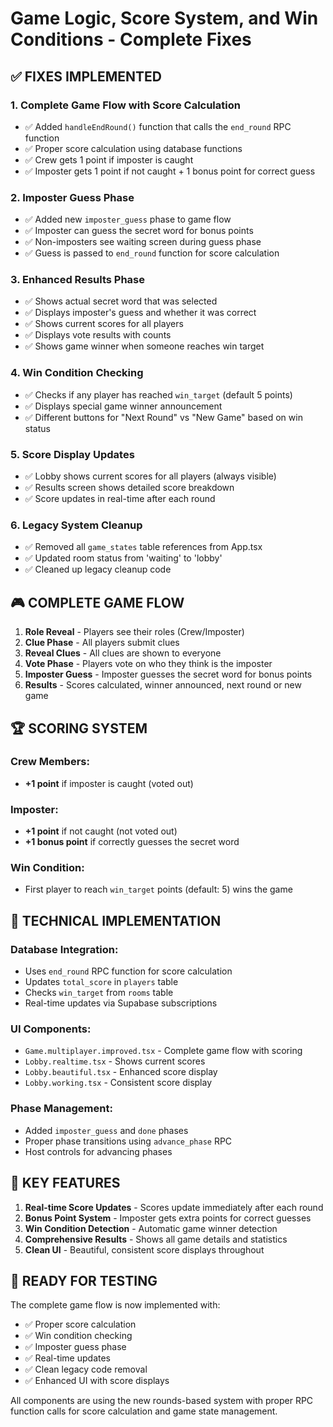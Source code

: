 # Game Logic, Score System, and Win Conditions - Complete Fixes

## ✅ **FIXES IMPLEMENTED**

### 1. **Complete Game Flow with Score Calculation**
- ✅ Added `handleEndRound()` function that calls the `end_round` RPC function
- ✅ Proper score calculation using database functions
- ✅ Crew gets 1 point if imposter is caught
- ✅ Imposter gets 1 point if not caught + 1 bonus point for correct guess

### 2. **Imposter Guess Phase**
- ✅ Added new `imposter_guess` phase to game flow
- ✅ Imposter can guess the secret word for bonus points
- ✅ Non-imposters see waiting screen during guess phase
- ✅ Guess is passed to `end_round` function for score calculation

### 3. **Enhanced Results Phase**
- ✅ Shows actual secret word that was selected
- ✅ Displays imposter's guess and whether it was correct
- ✅ Shows current scores for all players
- ✅ Displays vote results with counts
- ✅ Shows game winner when someone reaches win target

### 4. **Win Condition Checking**
- ✅ Checks if any player has reached `win_target` (default 5 points)
- ✅ Displays special game winner announcement
- ✅ Different buttons for "Next Round" vs "New Game" based on win status

### 5. **Score Display Updates**
- ✅ Lobby shows current scores for all players (always visible)
- ✅ Results screen shows detailed score breakdown
- ✅ Score updates in real-time after each round

### 6. **Legacy System Cleanup**
- ✅ Removed all `game_states` table references from App.tsx
- ✅ Updated room status from 'waiting' to 'lobby'
- ✅ Cleaned up legacy cleanup code

## 🎮 **COMPLETE GAME FLOW**

1. **Role Reveal** - Players see their roles (Crew/Imposter)
2. **Clue Phase** - All players submit clues
3. **Reveal Clues** - All clues are shown to everyone
4. **Vote Phase** - Players vote on who they think is the imposter
5. **Imposter Guess** - Imposter guesses the secret word for bonus points
6. **Results** - Scores calculated, winner announced, next round or new game

## 🏆 **SCORING SYSTEM**

### Crew Members:
- **+1 point** if imposter is caught (voted out)

### Imposter:
- **+1 point** if not caught (not voted out)
- **+1 bonus point** if correctly guesses the secret word

### Win Condition:
- First player to reach `win_target` points (default: 5) wins the game

## 🔧 **TECHNICAL IMPLEMENTATION**

### Database Integration:
- Uses `end_round` RPC function for score calculation
- Updates `total_score` in `players` table
- Checks `win_target` from `rooms` table
- Real-time updates via Supabase subscriptions

### UI Components:
- `Game.multiplayer.improved.tsx` - Complete game flow with scoring
- `Lobby.realtime.tsx` - Shows current scores
- `Lobby.beautiful.tsx` - Enhanced score display
- `Lobby.working.tsx` - Consistent score display

### Phase Management:
- Added `imposter_guess` and `done` phases
- Proper phase transitions using `advance_phase` RPC
- Host controls for advancing phases

## 🎯 **KEY FEATURES**

1. **Real-time Score Updates** - Scores update immediately after each round
2. **Bonus Point System** - Imposter gets extra points for correct guesses
3. **Win Condition Detection** - Automatic game winner detection
4. **Comprehensive Results** - Shows all game details and statistics
5. **Clean UI** - Beautiful, consistent score displays throughout

## 🚀 **READY FOR TESTING**

The complete game flow is now implemented with:
- ✅ Proper score calculation
- ✅ Win condition checking
- ✅ Imposter guess phase
- ✅ Real-time updates
- ✅ Clean legacy code removal
- ✅ Enhanced UI with score displays

All components are using the new rounds-based system with proper RPC function calls for score calculation and game state management.
